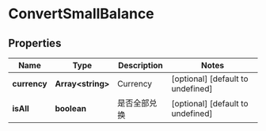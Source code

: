 # ConvertSmallBalance

## Properties

Name | Type | Description | Notes
------------ | ------------- | ------------- | -------------
**currency** | **Array&lt;string&gt;** | Currency | [optional] [default to undefined]
**isAll** | **boolean** | 是否全部兑换 | [optional] [default to undefined]

